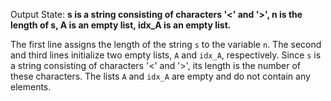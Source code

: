 Output State: **s is a string consisting of characters '<' and '>', n is the length of s, A is an empty list, idx_A is an empty list.**

The first line assigns the length of the string `s` to the variable `n`. The second and third lines initialize two empty lists, `A` and `idx_A`, respectively. Since `s` is a string consisting of characters '<' and '>', its length is the number of these characters. The lists `A` and `idx_A` are empty and do not contain any elements.
